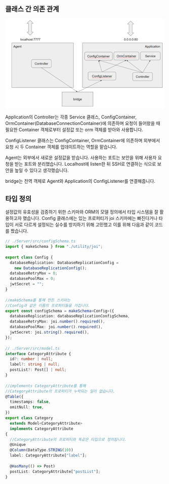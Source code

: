## 클래스 간 의존 관계

![](./Server/structure.png)

Application의 Controller는 각종 Service 클래스, ConfigContainer,
OrmContainer(DatabaseConnectionContainer)에 의존하며 요청이 들어왔을 때 필요한
Container 객체로부터 설정값 또는 orm 객체를 받아와 사용합니다.

ConfigListener 클래스는 ConfigContainer, OrmContainer에 의존하며 외부에서 요청 시
두 Container 객체를 업데이트하는 역할을 맡습니다.

Agent는 외부에서 새로운 설정값을 받습니다. 사용하는 포트는 보안을 위해 사용자 요청을
받는 포트와 분리했습니다. Localhost에 listen한 뒤 SSH로 연결하는 식으로 보안을 높일
수 있다고 생각했습니다.

bridge는 전역 객체로 Agent와 Application의 ConfigListener를 연결해줍니다.

## 타입 정의

설정값의 유효성을 검증하기 위한 스키마와 ORM의 모델 정의에서 타입 시스템을 잘 활용하고자 했습니다. Config 클래스에는 있는 프로퍼티가 joi 스키마에는 빠진다거나 타입이 서로 다르게 설정되는 실수를 방지하기 위해 고민했고 이를 위해 다음과 같이 코드를 짰습니다.

```typescript
// ./Server/src/configSchema.ts
import { makeSchema } from "./utility/joi";

export class Config {
  databaseReplication: DatabaseReplicationConfig =
    new DatabaseReplicationConfig();
  databaseRetryMax = 0;
  databasePoolMax = 0;
  jwtSecret = "";
}

//makeSchema를 통해 만든 스키마는
//Config과 같은 이름의 프로퍼티들을 가집니다.
export const configSchema = makeSchema<Config>({
  databaseReplication: databaseReplicationConfigSchema,
  databaseRetryMax: joi.number().required(),
  databasePoolMax: joi.number().required(),
  jwtSecret: joi.string().required(),
});

// ./Server/src/model.ts
interface CategoryAttribute {
  id?: number | null;
  label?: string | null;
  postList?: Post[] | null;
}

//implements CategoryAttribute를 통해
//CategoryAttribute의 프로퍼티가 누락되는 일이 없습니다.
@Table({
  timestamps: false,
  omitNull: true,
})
export class Category
  extends Model<CategoryAttribute>
  implements CategoryAttribute
{
  //CategoryAttribute의 프로퍼티와 똑같은 타입으로 정의됩니다.
  @Unique
  @Column(DataType.STRING(10))
  label: CategoryAttribute["label"];

  @HasMany(() => Post)
  postList: CategoryAttribute["postList"];
}
```
